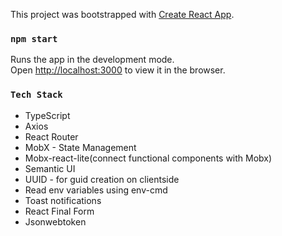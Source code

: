This project was bootstrapped with [Create React App](https://github.com/facebook/create-react-app).

### `npm start`

Runs the app in the development mode.<br />
Open [http://localhost:3000](http://localhost:3000) to view it in the browser.

### `Tech Stack`

<ul>
<li>TypeScript</li>
<li>Axios</li>
<li>React Router</li>
<li>MobX - State Management</li>
<li>Mobx-react-lite(connect functional components with Mobx)</li>
<li>Semantic UI</li>
<li>UUID - for guid creation on clientside</li>
<li>Read env variables using env-cmd</li>
<li>Toast notifications</li>
<li>React Final Form</li>
<li>Jsonwebtoken
</ul>
